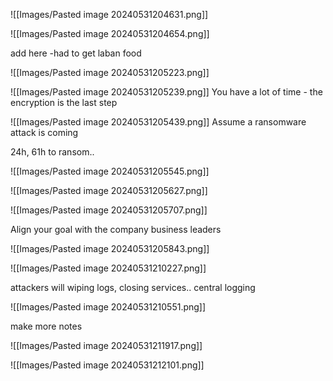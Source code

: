 
![[Images/Pasted image 20240531204631.png]]

![[Images/Pasted image 20240531204654.png]]

add here -had to get laban food

![[Images/Pasted image 20240531205223.png]]

![[Images/Pasted image 20240531205239.png]]
You have a lot of time - the encryption is the last step

![[Images/Pasted image 20240531205439.png]]
Assume a ransomware attack is coming

24h, 61h to ransom..

![[Images/Pasted image 20240531205545.png]]

![[Images/Pasted image 20240531205627.png]]

![[Images/Pasted image 20240531205707.png]]

Align your goal with the company business leaders

![[Images/Pasted image 20240531205843.png]]

![[Images/Pasted image 20240531210227.png]]

attackers will wiping logs, closing services.. central logging

![[Images/Pasted image 20240531210551.png]]

make more notes

![[Images/Pasted image 20240531211917.png]]

![[Images/Pasted image 20240531212101.png]]




